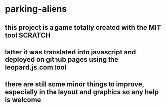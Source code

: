 # parking-aliens
## this project is a game totally created with the MIT tool SCRATCH
## latter it was translated into javascript and deployed on github pages using the leopard.js.com tool
## there are still some minor things to improve, especially in the layout and graphics so any help is welcome
